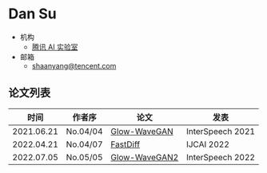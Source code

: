 # Dan Su

- 机构
  - [腾讯 AI 实验室](../Institutions/CHN-TecentAI.md)
- 邮箱
  - <shaanyang@tencent.com>

## 论文列表

| 时间 | 作者序 | 论文 | 发表 |
|:-:|:-:|---|---|
| 2021.06.21 | No.04/04 | [Glow-WaveGAN](../Models/E2E/2021.06.21_Glow-WaveGAN.md) | InterSpeech 2021 |
| 2022.04.21 | No.04/07 | [FastDiff](../Models/Diffusion/2022.04.21_FastDiff.md) | IJCAI 2022 |
| 2022.07.05 | No.05/05 | [Glow-WaveGAN2](../Models/E2E/2022.07.05_Glow-WaveGAN2.md) | InterSpeech 2022 |
